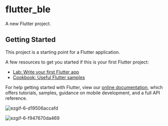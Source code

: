 
# flutter_ble

A new Flutter project.

## Getting Started

This project is a starting point for a Flutter application.

A few resources to get you started if this is your first Flutter project:

- [Lab: Write your first Flutter app](https://flutter.dev/docs/get-started/codelab)
- [Cookbook: Useful Flutter samples](https://flutter.dev/docs/cookbook)

For help getting started with Flutter, view our
[online documentation](https://flutter.dev/docs), which offers tutorials,
samples, guidance on mobile development, and a full API reference.

![ezgif-6-d19506accafd](https://user-images.githubusercontent.com/20411077/113426868-43004700-93fe-11eb-993f-11afd717c129.jpg)

![ezgif-6-f947670da469](https://user-images.githubusercontent.com/20411077/113426899-4dbadc00-93fe-11eb-958f-eee34ed3c424.jpg)
